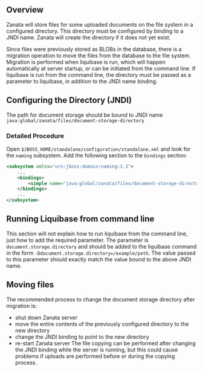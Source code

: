 ## Overview
Zanata will store files for some uploaded documents on the file system in a configured directory. This directory must be configured by binding to a JNDI name. Zanata will create the directory if it does not yet exist.

Since files were previously stored as BLOBs in the database, there is a migration operation to move the files from the database to the file system. Migration is performed when liquibase is run, which will happen automatically at server startup, or can be initiated from the command line. If liquibase is run from the command line, the directory must be passed as a parameter to liquibase, in addition to the JNDI name binding.

## Configuring the Directory (JNDI)
The path for document storage should be bound to JNDI name ```java:global/zanata/files/document-storage-directory```

### Detailed Procedure
Open `$JBOSS_HOME/standalone/configuration/standalone.xml` and look for the `naming` subsystem. Add the following section to the `bindings` section:

```xml
<subsystem xmlns="urn:jboss:domain:naming:1.3">
    ...
    <bindings>
        <simple name="java:global/zanata/files/document-storage-directory" value="/example/path"/>
    </bindings>
    ...
</subsystem>
```

## Running Liquibase from command line
This section will not explain how to run liquibase from the command line, just how to add the required parameter. The parameter is ```document.storage.directory``` and should be added to the liquibase command in the form ```-Ddocument.storage.directory=/example/path```. The value passed to this parameter should exactly match the value bound to the above JNDI name.

## Moving files
The recommended process to change the document storage directory after migration is:
 - shut down Zanata server
 - move the entire contents of the previously configured directory to the new directory
 - change the JNDI binding to point to the new directory
 - re-start Zanata server
The file copying can be performed after changing the JNDI binding while the server is running, but this could cause problems if uploads are performed before or during the copying process.